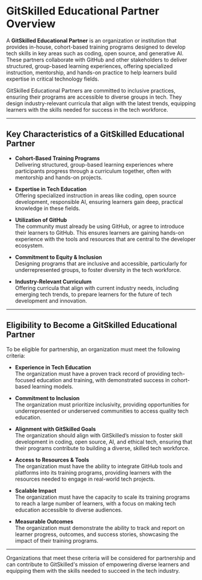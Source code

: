 # GitSkilled Educational Partner Overview

A **GitSkilled Educational Partner** is an organization or institution that provides in-house, cohort-based training programs designed to develop tech skills in key areas such as coding, open source, and generative AI. These partners collaborate with GitHub and other stakeholders to deliver structured, group-based learning experiences, offering specialized instruction, mentorship, and hands-on practice to help learners build expertise in critical technology fields.

GitSkilled Educational Partners are committed to inclusive practices, ensuring their programs are accessible to diverse groups in tech. They design industry-relevant curricula that align with the latest trends, equipping learners with the skills needed for success in the tech workforce.

---

## Key Characteristics of a GitSkilled Educational Partner

- **Cohort-Based Training Programs**  
  Delivering structured, group-based learning experiences where participants progress through a curriculum together, often with mentorship and hands-on projects.

- **Expertise in Tech Education**  
  Offering specialized instruction in areas like coding, open source development, responsible AI, ensuring learners gain deep, practical knowledge in these fields.

- **Utilization of GitHub**  
  The community must already be using GitHub, or agree to introduce their learners to GitHub. This ensures learners are gaining hands-on experience with the tools and resources that are central to the developer ecosystem.

- **Commitment to Equity & Inclusion**  
  Designing programs that are inclusive and accessible, particularly for underrepresented groups, to foster diversity in the tech workforce.

- **Industry-Relevant Curriculum**  
  Offering curricula that align with current industry needs, including emerging tech trends, to prepare learners for the future of tech development and innovation.

---

## Eligibility to Become a GitSkilled Educational Partner

To be eligible for partnership, an organization must meet the following criteria:

- **Experience in Tech Education**  
  The organization must have a proven track record of providing tech-focused education and training, with demonstrated success in cohort-based learning models.

- **Commitment to Inclusion**  
  The organization must prioritize inclusivity, providing opportunities for underrepresented or underserved communities to access quality tech education.

- **Alignment with GitSkilled Goals**  
  The organization should align with GitSkilled’s mission to foster skill development in coding, open source, AI, and ethical tech, ensuring that their programs contribute to building a diverse, skilled tech workforce.

- **Access to Resources & Tools**  
  The organization must have the ability to integrate GitHub tools and platforms into its training programs, providing learners with the resources needed to engage in real-world tech projects.

- **Scalable Impact**  
  The organization must have the capacity to scale its training programs to reach a large number of learners, with a focus on making tech education accessible to diverse audiences.

- **Measurable Outcomes**  
  The organization must demonstrate the ability to track and report on learner progress, outcomes, and success stories, showcasing the impact of their training programs.

---

Organizations that meet these criteria will be considered for partnership and can contribute to GitSkilled's mission of empowering diverse learners and equipping them with the skills needed to succeed in the tech industry.

